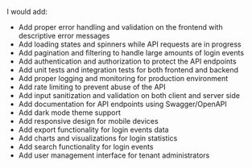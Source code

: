 I would add:

- Add proper error handling and validation on the frontend with descriptive error messages
- Add loading states and spinners while API requests are in progress
- Add pagination and filtering to handle large amounts of login events
- Add authentication and authorization to protect the API endpoints
- Add unit tests and integration tests for both frontend and backend
- Add proper logging and monitoring for production environment
- Add rate limiting to prevent abuse of the API
- Add input sanitization and validation on both client and server side
- Add documentation for API endpoints using Swagger/OpenAPI
- Add dark mode theme support
- Add responsive design for mobile devices
- Add export functionality for login events data
- Add charts and visualizations for login statistics
- Add search functionality for login events
- Add user management interface for tenant administrators
